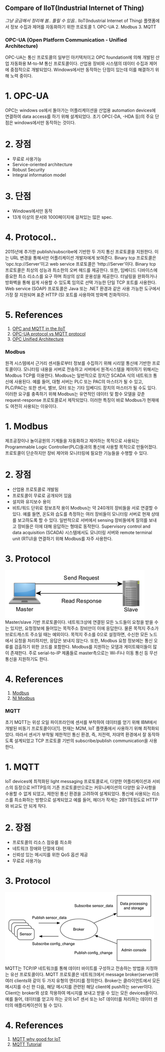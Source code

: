 ## Compare of IIoT(Industrial Internet of Thing)
_그냥 궁금해서 정리해 봄.._
_틀릴 수 있음.._
IIoT(Industrial Internet of Thing) 플랫폼에서 정보 수집과 제어를 자동화하기 위한 프로토콜
    1. OPC-UA
    2. Modbus
    3. MQTT

### OPC-UA (Open Platform Communication - Unified Architecture)
OPC-UA는 통신 프로토콜의 일부인 아키텍처이고 OPC foundation에 의해 개발된 산업 자동화용 M-to-M 통신 프로토콜이다. 산업용 장비와 시스템의 데이터 수집과 제어에 중점적으로 개발되었다. Windows에서만 동작하는 단점이 있는데 이를 해결하기 위해 노력 중이다.

# 1. OPC-UA
OPC는 windows os에서 돌아가는 어플리케이션을 산업용 automation devices에 연결하여 data access를 하기 위해 설계되었다. 초기 OPC(-DA, -HDA 등)의 주요 단점은 windows에서만 동작하는 것이다.

# 2. 장점
*	무료로 사용가능
*	Service-oriented architecture
*	Robust Security
*	Integral information model

# 3. 단점
* Windows에서만 동작
* 13개 이상의 문서와 1000페이지에 걸쳐있는 많은 spec.

# 4. Protocol..
2015년에 추가한 publish/subscribe에 기반한 두 가지 통신 프로토콜을 지원한다. 이는 URL 변경을 통해서만 어플리케이션 개발자에게 보여준다. Binary tcp 프로토콜은 ‘opc.tcp://Server’이고 web service 프로토콜은 ‘http://Server’이다.
Binary tcp 프로토콜은 최상의 성능과 최소한의 오버 헤드를 제공한다. 또한, 임베디드 디바이스에 중요한 최소 리소스를 요구 하며 최상의 상호 운용성을 제공한다. 터널링을 완화하거나 방화벽을 통해 쉽게 사용할 수 있도록 임의로 선택 가능한 단일 TCP 포트를 사용한다. Web service (SOAP) 프로토콜은 Java 또는 .NET 환경과 같은 사용 가능한 도구에서 가장 잘 지원되며 표준 HTTP (S) 포트를 사용하여 방화벽 친화적이다.

# 5. References
1. [OPC and MQTT in the IIoT](http://blog.opto22.com/optoblog/opc-and-mqtt-in-the-iiot)
2. [OPC-UA protocol vs MQTT protocol](https://stackoverflow.com/questions/29897654/opc-ua-protocol-vs-mqtt-protocol)
3. [OPC Unified Architecture](https://en.wikipedia.org/wiki/OPC_Unified_Architecture)


### Modbus
원격 시스템에서 근거리 센서들로부터 정보를 수집하기 위해 시리얼 통신에 기반한 프로토콜이다. 모니터링 내용을 서버로 전송하고 서버에서 원격시스템을 제어하기 위해서는 Modbus TCP를 이용한다.
Modbus는 일반적으로 장치간 SCADA 식의 네트워크 통신에 사용된다. 예를 들어, 대형 서버는 PLC 또는 PAC의 마스터가 될 수 있고, PLC/PAC는 또한 센서, 밸브, 모터 또는 기타 임베디드 장치의 마스터가 될 수도 있다. 이러한 요구를 충족하기 위해 Modbus는 유연적인 데이터 및 함수 모델을 갖춘 request-response 프로토콜로서 제작되었다. 이러한 특징이 바로 Modbus가 현재에도 여전히 사용되는 이유이다.

# 1. Modbus
제조공장이나 놀이공원의 기계들을 자동화하고 제어하는 목적으로 사용되는 Programmable Logic Controller(PLC)들과의 통신에 사용할 목적으로 만들어졌다. 프로토콜이 단순하지만 장비 제어와 모니터링에 필요한 기능들을 수행할 수 있다.

# 2. 장점
*	산업용 프로토콜로 개발됨
*	프로토콜이 무료로 공개되어 있음
*	설치와 유지보수 용이
*	비트/워드 단위로 정보조작 용이
Modbus는 약 240개의 장비들을 서로 연결할 수 있다. 예를 들면, 온도와 습도를 측정하는 여러 장비들이 모니터링 서버로 현재 상태를 보고하도록 할 수 있다. 일반적으로 서버에서 sensing 장비들에게 질의를 보내고 장비들은 이에 대해 응답하는 형태로 동작한다. Supervisory control and data acquisition (SCADA) 시스템에서도 모니터링 서버와 remote terminal unit (RTU)을 연결하기 위해 Modbus를 자주 사용한다. 

# 3. Protocol
![Master/slave](https://github.com/engelin/engelin.github.io/blob/master/images/Master_slave.png?raw=true)
Master/slave 기반 프로토콜이다. 네트워크상에 연결된 모든 노드들이 요청을 받을 수는 있지만, 요청정보에 들어있는 목적주소 장비만이 이에 응답한다. 물론 목적지 주소가 브로드캐스트 주소일 때는 예외이다. 목적지 주소를 0으로 설정하면, 수신한 모든 노드에서 요청을 처리하지만, 응답은 보내지 않는다. 또한, Modbus 요청 정보에는 통신 오류를 검출하기 위한 코드를 포함한다.
Modbus를 지원하는 모뎀과 게이트웨이들이 많이 존재한다. 주로 serial-to-IP 제품들로 master측으로는 Wi-Fi나 이동 통신 등 무선통신을 지원하기도 한다.

# 4. References
1. [Modbus](http://system-monitoring.readthedocs.io/en/latest/modbus.html)
2. [NI Modbus](http://www.ni.com/white-paper/7675/ko/)


### MQTT
초기 MQTT는 위성 오일 파이프라인에 센서를 부착하여 데이터를 얻기 위해 IBM에서 개발된 비동기 프로토콜이다[1]. 현재는 M2M, IoT 플랫폼에서 사용하기 위해 최적화되었다. 따라서 센서가 부착될 제한적인 통신 환경, 즉, 저전력, 저대역 환경에서 잘 동작하도록 설계되었고 TCP 프로토콜 기반의 subscribe/publish communication을 사용한다.

# 1. MQTT
IoT devices에 최적화된 light messaging 프로토콜로서, 다양한 어플리케이션과 서비스의 등장으로 HTTP등의 기존 프로토콜만으로는 커뮤니케이션의 다양한 요구사항을 수용할 수 없게 되었고, 제한된 통신 환경을 고려하여 설계되었다. 통신에 사용되는 리소스를 최소화하는 방향으로 설계되었고 예를 들어, 헤더가 작게는 2BYTE정도로 HTTP와 비교도 안 되게 작다. 

# 2. 장점
*	프로토콜의 리소스 점유를 최소화
*	네트워크 장애와 단절에 대비
*	신뢰성 있는 메시지를 위한 QoS 옵션 제공
*	무료로 사용가능

# 3. Protocol
![MQTT](https://github.com/engelin/engelin.github.io/blob/master/images/MQTT.png?raw=true)
MQTT는 TCP/IP 네트워크를 통해 데이터 바이트를 구성하고 전송하는 방법을 지정하는 유선 프로토콜이다. MQTT 프로토콜은 네트워크에서 message broker(server)와 여러 clients와 같이 두 가지 유형의 엔티티를 정의한다.
Broker는 클라이언트에서 모든 메시지를 수신 한 다음, 해당 메시지를 관련된 해당 client에 push하는 server이다. Client는 broker와 상호 작용하여 메시지를 보내고 받을 수 있는 모든 devices들이다. 예를 들어, 데이터를 얻고자 하는 곳의 IoT 센서 또는 IoT 데이터를 처리하는 데이터 센터의 애플리케이션이 될 수 있다.

# 4. References
1. [MQTT why good for IoT](https://www.ibm.com/developerworks/library/iot-mqtt-why-good-for-iot/index.html)
2. [MQTT Tutorial](https://www.joinc.co.kr/w/man/12/MQTT/Tutorial)

